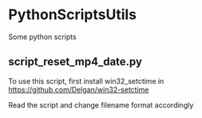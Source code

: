 # PythonScriptsUtils
Some python scripts

## script_reset_mp4_date.py
To use this script, first install win32_setctime in https://github.com/Delgan/win32-setctime

Read the script and change filename format accordingly
